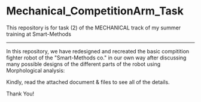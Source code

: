 # Mechanical_CompetitionArm_Task

This repository is for task (2) of the MECHANICAL track of my summer training at Smart-Methods

-------------------------------------------------------------------------------------------

In this repository, we have redesigned and recreated the basic compitition fighter robot of the "Smart-Methods co." in our own way after discussing many possible designs of the different parts of the robot using Morphological analysis:

Kindly, read the attached document & files to see all of the details.

Thank You!
